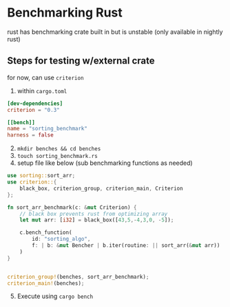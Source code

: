 # Benchmarking Rust
rust has benchmarking crate built in but is unstable (only available in nightly rust)


## Steps for testing w/external crate
for now, can use `criterion`

1. within `cargo.toml`
```toml
[dev-dependencies]
criterion = "0.3"

[[bench]]
name = "sorting_benchmark"
harness = false
```

2. `mkdir benches && cd benches`
3. `touch sorting_benchmark.rs`
4. setup file like below (sub benchmarking functions as needed)
```rust
use sorting::sort_arr;
use criterion::{
    black_box, criterion_group, criterion_main, Criterion
};

fn sort_arr_benchmark(c: &mut Criterion) {
    // black box prevents rust from optimizing array
    let mut arr: [i32] = black_box([43,5,-4,3,0, -5]);

    c.bench_function(
        id: "sorting_algo",
        f: | b: &mut Bencher | b.iter(routine: || sort_arr(&mut arr))
    )
}


criterion_group!(benches, sort_arr_benchmark);
criterion_main!(benches);
```
5. Execute using `cargo bench`